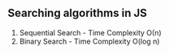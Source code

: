 ## Searching algorithms in JS

1. Sequential Search - Time Complexity О(n)
2. Binary Search - Time Complexity O(log n)


